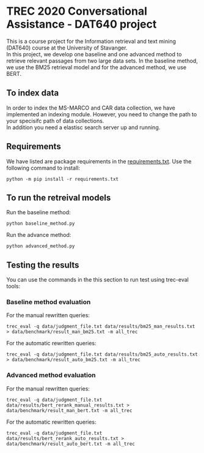 # TREC 2020 Conversational Assistance - DAT640 project

This is a course project for the Information retrieval and text mining (DAT640) course at the University of Stavanger.<br>
In this project, we develop one baseline and one advanced method to retrieve relevant passages from two large data sets. In the baseline method, we use the BM25 retrieval model and for the advanced method, we use BERT.

## To index data

In order to index the MS-MARCO and CAR data collection, we have implemented an indexing module. However, you need to change the path to your specisifc path of data collections.<br>
In addition you need a elastisc search server up and running.

## Requirements

We have listed are package requirements in the [requirements.txt]("./requirements"). Use the following command to install: <br>

`python -m pip install -r requirements.txt`

## To run the retreival models

Run the baseline method:<br>

`python baseline_method.py`

Run the advance method:<br>

`python advanced_method.py`

## Testing the results

You can use the commands in the this section to run test using trec-eval tools:

### Baseline method evaluation

For the manual rewritten queries:<br>

`trec_eval -q data/judgment_file.txt data/results/bm25_man_results.txt > data/benchmark/result_man_bm25.txt -m all_trec`

For the automatic rewritten queries:<br>

`trec_eval -q data/judgment_file.txt data/results/bm25_auto_results.txt > data/benchmark/result_auto_bm25.txt -m all_trec`

### Advanced method evaluation

For the manual rewritten queries:<br>

`trec_eval -q data/judgment_file.txt data/results/bert_rerank_manual_results.txt > data/benchmark/result_man_bert.txt -m all_trec`

For the automatic rewritten queries:<br>

`trec_eval -q data/judgment_file.txt data/results/bert_rerank_auto_results.txt > data/benchmark/result_auto_bert.txt -m all_trec`
